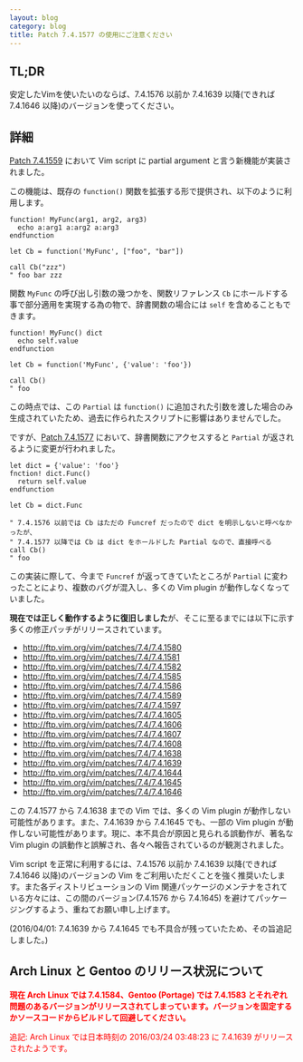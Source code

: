 ```yaml
---
layout: blog
category: blog
title: Patch 7.4.1577 の使用にご注意ください
---
```


## TL;DR

安定したVimを使いたいのならば、7.4.1576 以前か 7.4.1639 以降(できれば 7.4.1646 以降)のバージョンを使ってください。

## 詳細

[Patch 7.4.1559][1] において Vim script に partial argument と言う新機能が実装されました。

この機能は、既存の `function()` 関数を拡張する形で提供され、以下のように利用します。

```vim
function! MyFunc(arg1, arg2, arg3)
  echo a:arg1 a:arg2 a:arg3
endfunction

let Cb = function('MyFunc', ["foo", "bar"])

call Cb("zzz")
" foo bar zzz
```

関数 `MyFunc` の呼び出し引数の幾つかを、関数リファレンス `Cb` にホールドする事で部分適用を実現する為の物で、辞書関数の場合には `self` を含めることもできます。

```vim
function! MyFunc() dict
  echo self.value
endfunction

let Cb = function('MyFunc', {'value': 'foo'})

call Cb()
" foo
```

この時点では、この `Partial` は `function()` に追加された引数を渡した場合のみ生成されていたため、過去に作られたスクリプトに影響はありませんでした。

ですが、[Patch 7.4.1577][2] において、辞書関数にアクセスすると `Partial` が返されるように変更が行われました。

```vim
let dict = {'value': 'foo'}
fnction! dict.Func()
  return self.value
endfunction

let Cb = dict.Func

" 7.4.1576 以前では Cb はただの Funcref だったので dict を明示しないと呼べなかったが、
" 7.4.1577 以降では Cb は dict をホールドした Partial なので、直接呼べる
call Cb()
" foo
```

この実装に際して、今まで `Funcref` が返ってきていたところが `Partial` に変わったことにより、複数のバグが混入し、多くの Vim plugin が動作しなくなっていました。

**現在では正しく動作するように復旧しました**が、そこに至るまでには以下に示す多くの修正パッチがリリースされています。

*   <http://ftp.vim.org/vim/patches/7.4/7.4.1580>
*   <http://ftp.vim.org/vim/patches/7.4/7.4.1581>
*   <http://ftp.vim.org/vim/patches/7.4/7.4.1582>
*   <http://ftp.vim.org/vim/patches/7.4/7.4.1585>
*   <http://ftp.vim.org/vim/patches/7.4/7.4.1586>
*   <http://ftp.vim.org/vim/patches/7.4/7.4.1589>
*   <http://ftp.vim.org/vim/patches/7.4/7.4.1597>
*   <http://ftp.vim.org/vim/patches/7.4/7.4.1605>
*   <http://ftp.vim.org/vim/patches/7.4/7.4.1606>
*   <http://ftp.vim.org/vim/patches/7.4/7.4.1607>
*   <http://ftp.vim.org/vim/patches/7.4/7.4.1608>
*   <http://ftp.vim.org/vim/patches/7.4/7.4.1638>
*   <http://ftp.vim.org/vim/patches/7.4/7.4.1639>
*   <http://ftp.vim.org/vim/patches/7.4/7.4.1644>
*   <http://ftp.vim.org/vim/patches/7.4/7.4.1645>
*   <http://ftp.vim.org/vim/patches/7.4/7.4.1646>

この 7.4.1577 から 7.4.1638 までの Vim では、多くの Vim plugin が動作しない可能性があります。また、7.4.1639 から 7.4.1645 でも、一部の Vim plugin が動作しない可能性があります。現に、本不具合が原因と見られる誤動作が、著名な Vim plugin の誤動作と誤解され、各々へ報告されているのが観測されました。

Vim script を正常に利用するには、7.4.1576 以前か 7.4.1639 以降(できれば 7.4.1646 以降)のバージョンの Vim をご利用いただくことを強く推奨いたします。また各ディストリビューションの Vim 関連パッケージのメンテナをされている方々には、この間のバージョン(7.4.1576 から 7.4.1645) を避けてパッケージングするよう、重ねてお願い申し上げます。

[1]:https://groups.google.com/d/topic/vim_dev/oaKOwnslCZY/discussion
[2]:https://groups.google.com/d/topic/vim_dev/yAWqYrURjjk/discussion

(2016/04/01: 7.4.1639 から 7.4.1645 でも不具合が残っていたため、その旨追記しました。)

## Arch Linux と Gentoo のリリース状況について

<span style='color:red;'>**現在 Arch Linux では 7.4.1584、Gentoo (Portage) では 7.4.1583 とそれぞれ問題のあるバージョンがリリースされてしまっています。バージョンを固定するかソースコードからビルドして回避してください。**</span>

<span style='color:red;'>追記: Arch Linux では日本時刻の 2016/03/24 03:48:23 に 7.4.1639 がリリースされたようです。</span>
